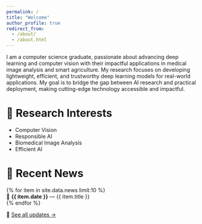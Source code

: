 ```yaml
---
permalink: /
title: "Welcome"
author_profile: true
redirect_from: 
  - /about/
  - /about.html
---
```


I am a computer science graduate, passionate about advancing deep learning and computer vision with their impactful applications in medical image analysis and smart agriculture. My research focuses on developing lightweight, efficient, and trustworthy deep learning models for real-world applications. My goal is to bridge the gap between AI research and practical deployment, making cutting-edge technology accessible and impactful.

🔬 Research Interests
===
- Computer Vision
- Responsible AI
- Biomedical Image Analysis
- Efficient AI

📢 Recent News  
===
<div class="news-container">
{% for item in site.data.news limit:10 %}
  <div class="news-item"> 📅 <strong>{{ item.date }}</strong> — {{ item.title }} </div>
{% endfor %}

🔗 [See all updates →](/news/)
</div>


